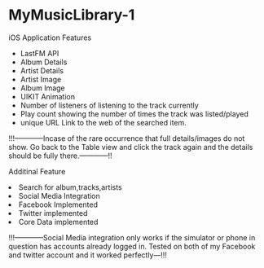 # MyMusicLibrary-1

<p>iOS Application Features</p>

<ul>
<li>LastFM API</li>
<li>Album Details</li>
<li>Artist Details</li>
<li>Artist Image </li>
<li>Album Image </li>
<li>UIKIT Animation</li>
<li>Number of listeners of listening to the track currently</li>
<li>Play count showing the number of times the track was listed/played</li> 
<li>unique URL Link to the web of the searched item.</li></ul>

<p>!!!————Incase of the rare occurrence that full details/images do not show. Go back to the Table view and click the track again and the details should be fully there.————!!</p>

<p>Additinal Feature</p>

</ul><li>Search for album,tracks,artists</li>
<li>Social Media Integration</li>
<li>Facebook Implemented</li>
<li>Twitter implemented</li>
<li>Core Data implemented</li></ul>
<p>!!!————Social Media integration only works if the simulator or phone in question has accounts already logged in. Tested on both of my Facebook and twitter account and it worked perfectly—!!!</p>



